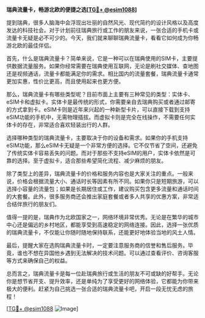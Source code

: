 **瑞典流量卡，畅游北欧的便捷之选[[TG💪+ @esim1088](https://t.me/s/esim1088)]**

提到瑞典，很多人脑海中会浮现出壮丽的自然风光、现代简约的设计风格以及高度发达的科技社会。对于计划前往瑞典旅行或工作的朋友来说，一张合适的手机卡或流量卡无疑是必不可少的。今天，我们就来聊聊瑞典流量卡，看看它如何成为你畅游北欧的最佳伴侣。

首先，什么是瑞典流量卡？简单来说，它是一种可以在瑞典使用的SIM卡，主要提供数据流量服务。如果你经常需要在瑞典使用互联网，无论是刷社交媒体、查地图还是视频通话，流量卡都能满足你的需求。相比国内的流量套餐，瑞典流量卡通常更加实惠，性价比更高，而且使用起来也更方便。

那么，瑞典流量卡有哪些类型呢？目前市面上主要有三种常见的类型：实体卡、eSIM卡和虚拟卡。实体卡是最传统的形式，你需要亲自去瑞典购买或者通过邮寄的方式拿到卡。eSIM卡则是近年来兴起的一种新型卡片，可以直接下载到支持eSIM功能的手机中，无需物理插拔。而虚拟卡则是完全在线操作，不需要任何实体卡的存在，非常适合喜欢轻装出行的人群。

选择哪种类型的瑞典流量卡，主要取决于你的设备和需求。如果你的手机支持eSIM功能，那么eSIM卡无疑是一个非常方便的选择。它不仅节省了空间，还避免了传统实体卡容易丢失的问题。而对于那些不支持eSIM的用户，实体卡依然是可靠的选择。至于虚拟卡，适合那些希望简化流程、减少麻烦的朋友。

除了类型上的差异，瑞典流量卡的价格和服务内容也是大家关注的重点。一般来说，价格会根据流量大小、通话时长等因素有所不同。如果你只是短期旅游，可以选择小容量的流量包；如果是长期居住或工作，建议购买包含更多流量和通话时间的大套餐。此外，很多服务商还会推出家庭套餐或者多人共享的优惠方案，非常适合结伴旅行的朋友们。

值得一提的是，瑞典作为北欧国家之一，网络环境非常优秀。无论是在繁华的城市中心还是偏远的乡村地区，都能享受到高速稳定的网络连接。因此，选择一张优质的瑞典流量卡，不仅能让你随时随地保持联系，还能更好地体验当地的风土人情。

最后，提醒大家在选购瑞典流量卡时，一定要注意服务商的信誉和售后服务。毕竟，谁也不想在异国他乡遇到无法解决的技术问题。可以通过查看评价、咨询客服等方式来确保自己的权益。

总而言之，瑞典流量卡是每一位赴瑞典旅行或生活的朋友不可或缺的好帮手。无论你是想节省开支、提升效率，还是单纯为了享受更好的网络体验，它都能为你带来极大的便利。赶紧为自己挑选一张合适的瑞典流量卡吧，开启一段无忧无虑的旅程！

[[TG💪+ @esim1088](https://t.me/s/esim1088) ![Image](https://i.postimg.cc/4NQfJmqS/Snipaste-2025-05-13-00-14-12.png)]